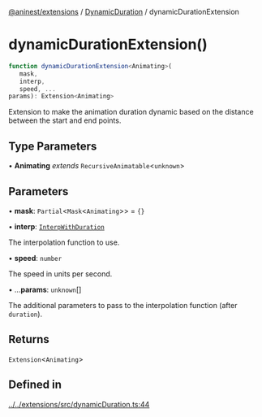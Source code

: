 [@aninest/extensions](../../index.md) / [DynamicDuration](../index.md) / dynamicDurationExtension

# dynamicDurationExtension()

```ts
function dynamicDurationExtension<Animating>(
   mask, 
   interp, 
   speed, ...
params): Extension<Animating>
```

Extension to make the animation duration dynamic based on
the distance between the start and end points.

## Type Parameters

• **Animating** *extends* `RecursiveAnimatable`\<`unknown`\>

## Parameters

• **mask**: `Partial`\<`Mask`\<`Animating`\>\> = `{}`

• **interp**: [`InterpWithDuration`](../type-aliases/InterpWithDuration.md)

The interpolation function to use.

• **speed**: `number`

The speed in units per second.

• ...**params**: `unknown`[]

The additional parameters to pass to the interpolation
function (after `duration`).

## Returns

`Extension`\<`Animating`\>

## Defined in

[../../extensions/src/dynamicDuration.ts:44](https://github.com/zphrs/aninest/blob/faa26c191e539bfffb0686de3335249d40ae5db1/extensions/src/dynamicDuration.ts#L44)
